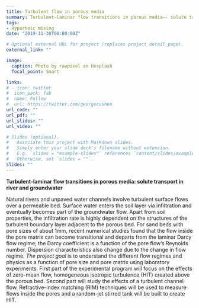 ```yaml
---
title: Turbulent flow in porous media
summary: Turbulent-laminar flow transitions in porous media-- solute transport in river and groundwater.
tags:
- Hyporheic mixing
date: "2019-11-30T00:00:00Z"

# Optional external URL for project (replaces project detail page).
external_link: ""

image:
  caption: Photo by rawpixel on Unsplash
  focal_point: Smart

links:
# - icon: twitter
#  icon_pack: fab
#  name: Follow
#  url: https://twitter.com/georgecushen
url_code: ""
url_pdf: ""
url_slides: ""
url_video: ""

# Slides (optional).
#   Associate this project with Markdown slides.
#   Simply enter your slide deck's filename without extension.
#   E.g. `slides = "example-slides"` references `content/slides/example-slides.md`.
#   Otherwise, set `slides = ""`.
slides: ""
---
```


**Turbulent-laminar flow transitions in porous media: solute transport in river and groundwater**

Natural rivers and unpaved water channels involve turbulent surface flows over a permeable bed. Surface water enters the soil layer via infiltration and eventually becomes part of the groundwater flow. Apart from soil properties, the infiltration rate is highly dependent on the structures of the turbulent boundary layer adjacent to the porous bed. For sand beds with pore sizes of about 1mm, recent numerical studies found that the flow inside the pore matrix can become transitional and departs from the laminar Darcy flow regime; the Darcy coefficient is a function of the pore flow’s Reynolds number. Dispersion characteristics also change due to the change in flow regime. _The project goal_ is to understand the different flow regimes and physics as a function of pore size and pore matrix using laboratory experiments. First part of the experimental program will focus on the effects of zero-mean flow, homogeneous isotropic turbulence (HIT) created above the porous bed. Second part will study the effects of a turbulent channel flow. Refractive-index matching (RIM) techniques will be used to measure flows inside the pores and a random-jet stirred tank will be built to create HIT. 